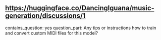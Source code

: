 ## https://huggingface.co/DancingIguana/music-generation/discussions/1

contains_question: yes
question_part: Any tips or instructions how to train and convert custom MIDI files for this model?
